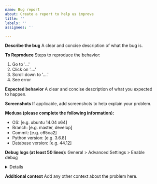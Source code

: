 ```yaml
---
name: Bug report
about: Create a report to help us improve
title: ''
labels: ''
assignees: ''

---
```


**Describe the bug**
A clear and concise description of what the bug is.

**To Reproduce**
Steps to reproduce the behavior:
1. Go to '...'
2. Click on '....'
3. Scroll down to '....'
4. See error

**Expected behavior**
A clear and concise description of what you expected to happen.

**Screenshots**
If applicable, add screenshots to help explain your problem.

**Medusa (please complete the following information):**
 - OS: [e.g. ubuntu 14.04 x64]
 - Branch: [e.g. master, develop]
 - Commit: [e.g. c65ca2]
 - Python version: [e.g. 3.6.8]
 - Database version: [e.g. 44.12]

**Debug logs (at least 50 lines):**
General > Advanced Settings > Enable debug
<details>

```
<-- Please replace this whole line with your debug logs -->
```
</details>

**Additional context**
Add any other context about the problem here.
